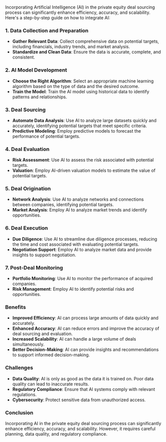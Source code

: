 Incorporating Artificial Intelligence (AI) in the private equity deal sourcing process can significantly enhance efficiency, accuracy, and scalability. Here's a step-by-step guide on how to integrate AI:

### 1. **Data Collection and Preparation**

- **Gather Relevant Data**: Collect comprehensive data on potential targets, including financials, industry trends, and market analysis.
- **Standardize and Clean Data**: Ensure the data is accurate, complete, and consistent.

### 2. **AI Model Development**

- **Choose the Right Algorithm**: Select an appropriate machine learning algorithm based on the type of data and the desired outcome.
- **Train the Model**: Train the AI model using historical data to identify patterns and relationships.

### 3. **Deal Sourcing**

- **Automate Data Analysis**: Use AI to analyze large datasets quickly and accurately, identifying potential targets that meet specific criteria.
- **Predictive Modeling**: Employ predictive models to forecast the performance of potential targets.

### 4. **Deal Evaluation**

- **Risk Assessment**: Use AI to assess the risk associated with potential targets.
- **Valuation**: Employ AI-driven valuation models to estimate the value of potential targets.

### 5. **Deal Origination**

- **Network Analysis**: Use AI to analyze networks and connections between companies, identifying potential targets.
- **Market Analysis**: Employ AI to analyze market trends and identify opportunities.

### 6. **Deal Execution**

- **Due Diligence**: Use AI to streamline due diligence processes, reducing the time and cost associated with evaluating potential targets.
- **Negotiation Support**: Employ AI to analyze market data and provide insights to support negotiation.

### 7. **Post-Deal Monitoring**

- **Portfolio Monitoring**: Use AI to monitor the performance of acquired companies.
- **Risk Management**: Employ AI to identify potential risks and opportunities.

### Benefits

- **Improved Efficiency**: AI can process large amounts of data quickly and accurately.
- **Enhanced Accuracy**: AI can reduce errors and improve the accuracy of deal sourcing and evaluation.
- **Increased Scalability**: AI can handle a large volume of deals simultaneously.
- **Better Decision-Making**: AI can provide insights and recommendations to support informed decision-making.

### Challenges

- **Data Quality**: AI is only as good as the data it is trained on. Poor data quality can lead to inaccurate results.
- **Regulatory Compliance**: Ensure that AI systems comply with relevant regulations.
- **Cybersecurity**: Protect sensitive data from unauthorized access.

### Conclusion

Incorporating AI in the private equity deal sourcing process can significantly enhance efficiency, accuracy, and scalability. However, it requires careful planning, data quality, and regulatory compliance.